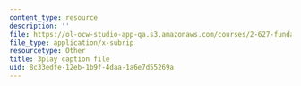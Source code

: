 ```yaml
---
content_type: resource
description: ''
file: https://ol-ocw-studio-app-qa.s3.amazonaws.com/courses/2-627-fundamentals-of-photovoltaics-fall-2013/8c33edfe12eb1b9f4daa1a6e7d55269a_iJ_lDszxGDw.srt
file_type: application/x-subrip
resourcetype: Other
title: 3play caption file
uid: 8c33edfe-12eb-1b9f-4daa-1a6e7d55269a
---
```

